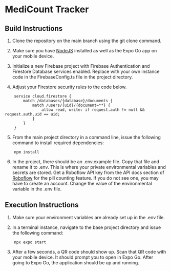 # MediCount Tracker

## Build Instructions

1. Clone the repository on the main branch using the git clone command.

2. Make sure you have [NodeJS](https://nodejs.org/en/download/package-manager) installed as well as the Expo Go app on your mobile device.

3. Initialize a new Firebase project with Firebase Authentication and Firestore Database services enabled. Replace with your own instance code in the FirebaseConfig.ts file in the project directory.

4. Adjust your Firestore security rules to the code below.
```
    service cloud.firestore {
        match /databases/{database}/documents {
            match /users/{uid}/{document=**} {
                allow read, write: if request.auth != null && request.auth.uid == uid;
            }
        }
    }
```

5. From the main project directory in a command line, issue the following command to install required dependencies:
```
    npm install
```

6. In the project, there should be an .env.example file. Copy that file and rename it to .env. This is where your private environmental variables and secrets are stored. Get a Roboflow API key from the API docs section of [Roboflow](https://universe.roboflow.com/abstract/pillcount/model/3) for the pill counting feature. If you do not see one, you may have to create an account. Change the value of the environmental variable in the .env file.

## Execution Instructions
1. Make sure your environment variables are already set up in the .env file.

2. In a terminal instance, navigate to the base project directory and issue the following command:
```
    npx expo start
```

3. After a few seconds, a QR code should show up. Scan that QR code with your mobile device. It should prompt you to open in Expo Go. After going to Expo Go, the application should be up and running.